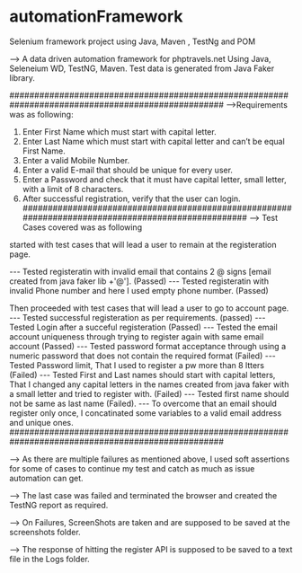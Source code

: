 # automationFramework
Selenium framework project using Java, Maven , TestNg and POM

--> A data driven automation framework for phptravels.net
 Using Java, Seleneium WD, TestNG, Maven. 
Test data is generated from Java Faker library.

###################################################################################################
-->Requirements was as following:
1.	Enter First Name which must start with capital letter.
2.	Enter Last Name which must start with capital letter and can’t be equal First Name.
3.	Enter a valid Mobile Number.
4.	Enter a valid E-mail that should be unique for every user.
5.	Enter a Password and check that it must have capital letter, small letter, with a limit of 8 characters.
6.	After successful registration, verify that the user can login.
###################################################################################################
--> Test Cases covered was as following

started with test cases that will lead a user to remain at the registeration page.

--- Tested registeratin with invalid email that contains 2 @ signs [email created from java faker lib +'@']. (Passed)
--- Tested registeratin with invalid Phone number and here I used empty phone number. (Passed)

Then proceeded with test cases that will lead a user to go to account page.
--- Tested successful registeration as per requirements. (passed)
--- Tested Login after a succeful registeration (Passed)
--- Tested the email account uniqueness through trying to register again with same email account (Passed)
--- Tested password format acceptance through using a numeric password that does not contain the required format (Failed)
--- Tested Password limit, That I used to register a pw more than 8 ltters (Failed)
--- Tested First and Last names should start with capital letters, That I changed any capital letters in the names created from java faker with a small letter and tried to register with. (Failed)
--- Tested first name should not be same as last name (Failed).
--- To overcome that an email should register only once, I concatinated some variables to a valid email address and unique ones.
###################################################################################################

--> As there are multiple failures as mentioned above, I used soft assertions for some of cases to continue my test and catch as much as issue automation can get.

--> The last case was failed and terminated the browser and created the TestNG report as required.

--> On Failures, ScreenShots are taken and are supposed to be saved at the screenshots folder.

--> The response of hitting the register API is supposed to be saved to a text file in the Logs folder. 
